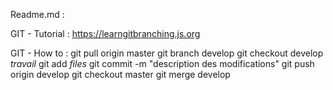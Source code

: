 Readme.md :

GIT - Tutorial :
https://learngitbranching.js.org

GIT - How to :
git pull origin master
git branch develop
git checkout develop
*travail*
git add *files*
git commit -m "description des modifications"
git push origin develop
git checkout master
git merge develop